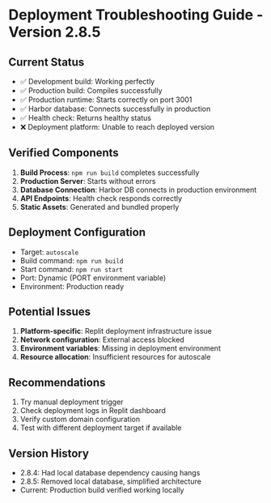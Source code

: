 # Deployment Troubleshooting Guide - Version 2.8.5

## Current Status
- ✅ Development build: Working perfectly
- ✅ Production build: Compiles successfully
- ✅ Production runtime: Starts correctly on port 3001
- ✅ Harbor database: Connects successfully in production
- ✅ Health check: Returns healthy status
- ❌ Deployment platform: Unable to reach deployed version

## Verified Components
1. **Build Process**: `npm run build` completes successfully
2. **Production Server**: Starts without errors
3. **Database Connection**: Harbor DB connects in production environment
4. **API Endpoints**: Health check responds correctly
5. **Static Assets**: Generated and bundled properly

## Deployment Configuration
- Target: `autoscale`
- Build command: `npm run build`
- Start command: `npm run start`
- Port: Dynamic (PORT environment variable)
- Environment: Production ready

## Potential Issues
1. **Platform-specific**: Replit deployment infrastructure issue
2. **Network configuration**: External access blocked
3. **Environment variables**: Missing in deployment environment
4. **Resource allocation**: Insufficient resources for autoscale

## Recommendations
1. Try manual deployment trigger
2. Check deployment logs in Replit dashboard
3. Verify custom domain configuration
4. Test with different deployment target if available

## Version History
- 2.8.4: Had local database dependency causing hangs
- 2.8.5: Removed local database, simplified architecture
- Current: Production build verified working locally
